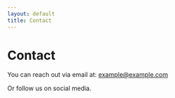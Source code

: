 ```yaml
---
layout: default
title: Contact
---
```


# Contact

You can reach out via email at: example@example.com

Or follow us on social media.
